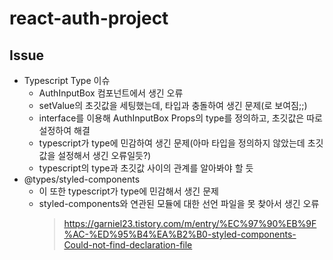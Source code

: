# react-auth-project

## Issue

- Typescript Type 이슈
  - AuthInputBox 컴포넌트에서 생긴 오류
  - setValue의 초깃값을 세팅했는데, 타입과 충돌하여 생긴 문제(로 보여짐;;)
  - interface를 이용해 AuthInputBox Props의 type를 정의하고, 초깃값은 따로 설정하여 해결
  - typescript가 type에 민감하여 생긴 문제(아마 타입을 정의하지 않았는데 초깃값을 설정해서 생긴 오류일듯?)
  - typescript의 type과 초깃값 사이의 관계를 알아봐야 할 듯
- @types/styled-components
  - 이 또한 typescript가 type에 민감해서 생긴 문제
  - styled-components와 연관된 모듈에 대한 선언 파일을 못 찾아서 생긴 오류
    > https://garniel23.tistory.com/m/entry/%EC%97%90%EB%9F%AC-%ED%95%B4%EA%B2%B0-styled-components-Could-not-find-declaration-file
